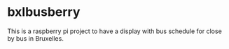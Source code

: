 # bxlbusberry

This is a raspberry pi project to have a display with bus schedule for close by bus in Bruxelles.
